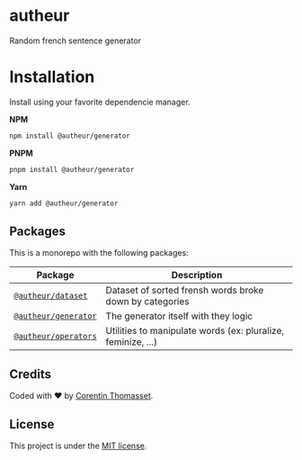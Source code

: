 # autheur

Random french sentence generator

# Installation

Install using your favorite dependencie manager.

**NPM**

```bash
npm install @autheur/generator
```

**PNPM**

```bash
pnpm install @autheur/generator
```

**Yarn**

```bash
yarn add @autheur/generator
```

## Packages

This is a monorepo with the following packages:

| Package                                       | Description                                                  |
| --------------------------------------------- | ------------------------------------------------------------ |
| [`@autheur/dataset`](./packages/datasets/)    | Dataset of sorted frensh words broke down by categories      |
| [`@autheur/generator`](./packages/generator/) | The generator itself with they logic                         |
| [`@autheur/operators`](./packages/operators/) | Utilities to manipulate words (ex: pluralize, feminize, ...) |

## Credits

Coded with ❤️ by [Corentin Thomasset](//corentin-thomasset.fr).

## License

This project is under the [MIT license](LICENSE).
